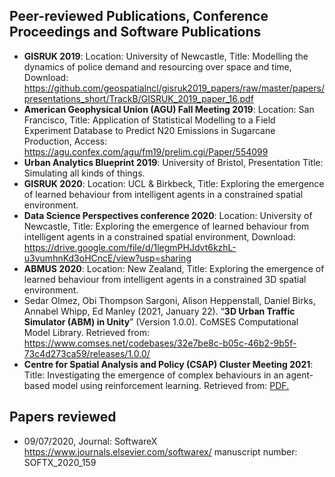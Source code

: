 ## Peer-reviewed Publications, Conference Proceedings and Software Publications


- **GISRUK 2019**: Location: University of Newcastle, Title: Modelling the dynamics of police demand and resourcing over space and time, Download: https://github.com/geospatialncl/gisruk2019_papers/raw/master/papers/presentations_short/TrackB/GISRUK_2019_paper_16.pdf
- **American Geophysical Union (AGU) Fall Meeting 2019**: Location: San Francisco, Title: Application of Statistical Modelling to a Field Experiment Database to Predict N20 Emissions in Sugarcane Production, Access: https://agu.confex.com/agu/fm19/prelim.cgi/Paper/554099 
- **Urban Analytics Blueprint 2019**: University of Bristol, Presentation Title: Simulating all kinds of things.
- **GISRUK 2020**: Location: UCL & Birkbeck, Title: Exploring the emergence of learned behaviour from intelligent agents in a constrained spatial environment.
- **Data Science Perspectives conference 2020**: Location: University of Newcastle, Title: Exploring the emergence of learned behaviour from intelligent agents in a constrained spatial environment, Download: https://drive.google.com/file/d/1legmPHJdvt6kzhL-u3vumhnKd3oHCncE/view?usp=sharing
- **ABMUS 2020**: Location: New Zealand, Title: Exploring the emergence of learned behaviour from intelligent agents in a constrained 3D spatial environment.
- Sedar Olmez, Obi Thompson Sargoni, Alison Heppenstall, Daniel Birks, Annabel Whipp, Ed Manley (2021, January 22). “**3D Urban Traffic Simulator (ABM) in Unity**” (Version 1.0.0). CoMSES Computational Model Library. Retrieved from: https://www.comses.net/codebases/32e7be8c-b05c-46b2-9b5f-73c4d273ca59/releases/1.0.0/
- **Centre for Spatial Analysis and Policy (CSAP) Cluster Meeting 2021**: Title: Investigating the emergence of complex behaviours in an agent-based model using reinforcement learning. Retrieved from: <a href="https://github.com/SedarOlmez94/sedarolmez.git.io/blob/master/sedar_olmez_CSAP2021.pdf" target="_blank">PDF.</a>



## Papers reviewed
- 09/07/2020, Journal: SoftwareX https://www.journals.elsevier.com/softwarex/ manuscript number: SOFTX_2020_159
